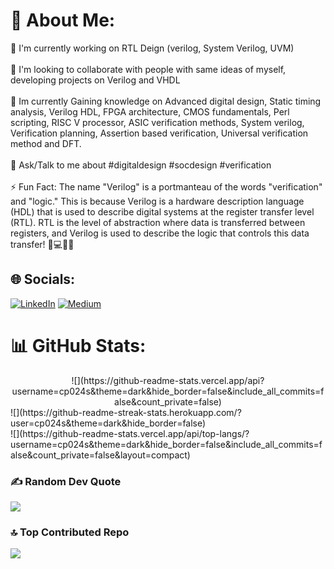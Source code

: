 # 💫 About Me:
🔭 I'm currently working on RTL Deign (verilog, System Verilog, UVM)<br><br>👬 I'm looking to collaborate with people with same ideas of myself, developing projects on Verilog and VHDL<br><br>🌱 Im currently Gaining knowledge on Advanced digital design, Static timing analysis, Verilog HDL, FPGA architecture, CMOS fundamentals, Perl scripting, RISC V processor, ASIC verification methods, System verilog, Verification planning, Assertion based verification, Universal verification method and DFT.<br><br>💭 Ask/Talk to me about #digitaldesign #socdesign #verification<br><br>⚡ Fun Fact: The name "Verilog" is a portmanteau of the words "verification" and "logic." This is because Verilog is a hardware description language (HDL) that is used to describe digital systems at the register transfer level (RTL). RTL is the level of abstraction where data is transferred between registers, and Verilog is used to describe the logic that controls this data transfer!  🧮💻👩‍💼


## 🌐 Socials:
[![LinkedIn](https://img.shields.io/badge/LinkedIn-%230077B5.svg?logo=linkedin&logoColor=white)](https://linkedin.com/in/cp024s) [![Medium](https://img.shields.io/badge/Medium-12100E?logo=medium&logoColor=white)](https://cp024.medium.com) 
# 📊 GitHub Stats:
<center>
![](https://github-readme-stats.vercel.app/api?username=cp024s&theme=dark&hide_border=false&include_all_commits=false&count_private=false)<br/></center>
![](https://github-readme-streak-stats.herokuapp.com/?user=cp024s&theme=dark&hide_border=false)<br/>
![](https://github-readme-stats.vercel.app/api/top-langs/?username=cp024s&theme=dark&hide_border=false&include_all_commits=false&count_private=false&layout=compact)

### ✍️ Random Dev Quote
![](https://quotes-github-readme.vercel.app/api?type=horizontal&theme=radical)

### 🔝 Top Contributed Repo
![](https://github-contributor-stats.vercel.app/api?username=cp024s&limit=5&theme=dark&combine_all_yearly_contributions=true)

<!-- Proudly created with GPRM ( https://gprm.itsvg.in ) -->
